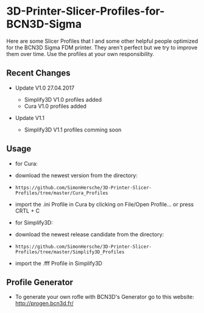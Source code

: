 # 3D-Printer-Slicer-Profiles-for-BCN3D-Sigma

Here are some Slicer Profiles that I and some other helpful people optimized for the BCN3D Sigma FDM printer.
They aren't perfect but we try to improve them over time.
Use the profiles at your own responsibility.

## Recent Changes
- Update V1.0 27.04.2017
  - Simplify3D V1.0 profiles added
  - Cura V1.0 profiles added
  
- Update V1.1
  - Simplify3D V1.1 profiles comming soon
  
## Usage

- for Cura:
- download the newest version from the directory:
- `https://github.com/SimonHersche/3D-Printer-Slicer-Profiles/tree/master/Cura_Profiles`
- import the .ini Profile in Cura by clicking on File/Open Profile... or press CRTL + C

- for Simplify3D:
- download the newest release candidate from the directory:
- `https://github.com/SimonHersche/3D-Printer-Slicer-Profiles/tree/master/Simplify3D_Profiles`
- import the .fff Profile in Simplify3D


## Profile Generator
- To generate your own rofle with BCN3D's Generator go to this website:
  http://progen.bcn3d.fr/
